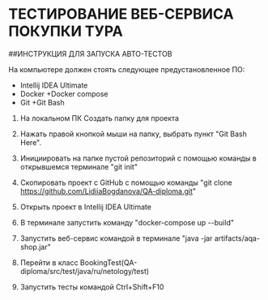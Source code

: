 ﻿# ТЕСТИРОВАНИЕ ВЕБ-СЕРВИСА ПОКУПКИ ТУРА


##ИНСТРУКЦИЯ ДЛЯ ЗАПУСКА АВТО-ТЕСТОВ

На компьютере должен стоять следующее предустановленное ПО:

+ Intellij IDEA Ultimate
+ Docker +Docker compose
+ Git +Git Bash


1) На локальном ПК Создать папку для проекта

2) Нажать правой кнопкой мыши на папку, выбрать пункт "Git Bash Here".

3) Инициировать на папке пустой репозиторий с помощью команды в открывшемся терминале "git init"

4) Скопировать проект с GitHub с помощью команды "git clone https://github.com/LidiiaBogdanova/QA-diploma.git"

5) Открыть проект в  Intellij IDEA Ultimate

6) В терминале запустить команду "docker-compose up --build"

7) Запустить веб-сервис командой в терминале "java -jar artifacts/aqa-shop.jar"

8) Перейти в класс BookingTest(QA-diploma/src/test/java/ru/netology/test)

9) Запустить тесты командой Ctrl+Shift+F10


